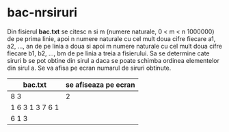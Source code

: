 # bac-nrsiruri
Din fisierul **bac.txt** se citesc n si m (numere naturale, 0 < m < n 1000000) de pe prima linie, apoi n numere naturale cu cel mult doua cifre fiecare a1, a2, ..., an de pe linia a doua si apoi m numere naturale cu cel mult doua cifre fiecare b1, b2, ..., bm de pe linia a treia a fisierului. Sa se determine cate siruri b se pot obtine din sirul a daca se poate schimba ordinea elementelor din sirul a. Se va afisa pe ecran numarul de siruri obtinute.

| bac.txt         | se afiseaza pe ecran |
|-----------------|----------------------|
| 8 3             | 2                    |
| 1 6 3 1 3 7 6 1 |                      |
| 6 1 3           |                      |
